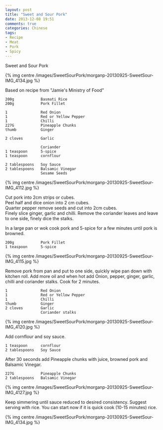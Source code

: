```yaml
---
layout: post
title: "Sweet and Sour Pork"
date: 2013-12-08 19:51
comments: true
categories: Chinese
tags:
- Recipe
- Meat
- Pork
- Spicy
---
```


Sweet and Sour Pork

{% img centre /images/SweetSourPork/morganp-20130925-SweetSour-IMG_4134.jpg %}

Based on recipe from "Jamie's Ministry of Food"


    200g            Basmati Rice
    200g            Pork Fillet
    
    1               Red Onion
    1               Red or Yellow Pepper
    1               Chilli
    227G            Pineapple Chunks
    thumb           Ginger
    
    2 cloves        Garlic
    
                    Coriander
    1 teaspoon      5-spice
    1 teaspoon      cornflour
    
    2 tablespoons   Soy Sauce
    2 tablespoons   Balsamic Vinegar
                    Sesame Seeds
{% img centre /images/SweetSourPork/morganp-20130925-SweetSour-IMG_4112.jpg %}

Cut pork into 2cm strips or cubes.  
Peel half and dice onion into 2 cm cubes.  
Quarter pepper remove seeds and cut into 2cm cubes.  
Finely slice ginger, garlic and chilli.
Remove the coriander leaves and leave to one side, finely dice the stalks.

In a large pan or wok cook pork and 5-spice for a few minutes until pork is browned.

    200g            Pork Fillet
    1 teaspoon      5-spice

{% img centre /images/SweetSourPork/morganp-20130925-SweetSour-IMG_4115.jpg %}

Remove pork from pan and put to one side, quickly wipe pan down with kitchen roll. Add more oil and when hot add Onion, pepper, ginger, garlic, chilli and coriander stalks. Cook for 2 minutes.

    1               Red Onion
    1               Red or Yellow Pepper
    1               Chilli
    thumb           Ginger
    2 cloves        Garlic
                    Coriander stalks
{% img centre /images/SweetSourPork/morganp-20130925-SweetSour-IMG_4120.jpg %}

Add cornflour and soy sauce.

    1 teaspoon      cornflour
    2 tablespoons   Soy Sauce

After 30 seconds add Pineapple chunks with juice, browned pork and Balsamic Vinegar.

    227G            Pineapple Chunks
    2 tablespoons   Balsamic Vinegar
{% img centre /images/SweetSourPork/morganp-20130925-SweetSour-IMG_4127.jpg %}

Keep simmering until sauce reduced to desired consistency. Suggest serving with rice. You can start now if it is quick cook (10-15  minutes) rice. 


{% img centre /images/SweetSourPork/morganp-20130925-SweetSour-IMG_4134.jpg %}



